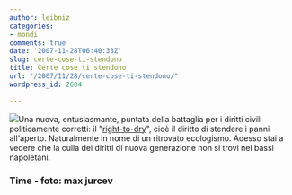 ```yaml
---
author: leibniz
categories:
- mondi
comments: true
date: '2007-11-28T06:40:33Z'
slug: certe-cose-ti-stendono
title: Certe cose ti stendono
url: "/2007/11/28/certe-cose-ti-stendono/"
wordpress_id: 2604

---
```

[![](https://farm3.static.flickr.com/2187/1709265356_00942bd1dc_m.jpg)](https://www.flickr.com/photos/85155818@N00/1709265356/)Una nuova, entusiasmante, puntata della battaglia per i diritti civili politicamente corretti: il "[right-to-dry](https://www.time.com/time/magazine/article/0,9171,1686822,00.html?xid=rss-topstories)", cioè il diritto di stendere i panni all'aperto. Naturalmente in nome di un ritrovato ecologismo. Adesso stai a vedere che la culla dei diritti di nuova generazione non si trovi nei bassi napoletani.

### Time - foto: max jurcev
